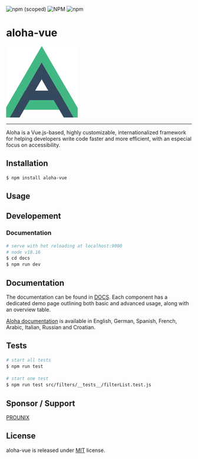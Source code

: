 ![npm (scoped)](https://img.shields.io/npm/v/aloha-vue?label=NPM)
![NPM](https://img.shields.io/npm/l/aloha-vue?label=License)
![npm](https://img.shields.io/npm/dt/aloha-vue?label=Downloads)

# aloha-vue

![Aloha Framework logo](.images/aloha_logo.png)

---

Aloha is a Vue.js-based, highly customizable, internationalized framework for helping developers write code faster and more efficient, with an especial focus on accessibility.


## Installation
``` bash
$ npm install aloha-vue
```
## Usage

## Developement

### Documentation

``` bash
# serve with hot reloading at localhost:9000
# node v18.16
$ cd docs
$ npm run dev
```


## Documentation

The documentation can be found in [DOCS](https://ilia-brykin.github.io/aloha/). Each component has a dedicated demo page outlining both basic and advanced usage, along with an overview table.

[Aloha documentation](https://ilia-brykin.github.io/aloha/)  is available in English, German, Spanish, French, Arabic, Italian, Russian and Croatian.

## Tests

``` bash
# start all tests
$ npm run test

# start one test
$ npm run test src/filters/__tests__/filterList.test.js
```

## Sponsor / Support

[PROUNIX](https://prounix.de/)

## License
aloha-vue is released under [MIT](https://github.com/ilia-brykin/aloha/blob/master/LICENSE) license.